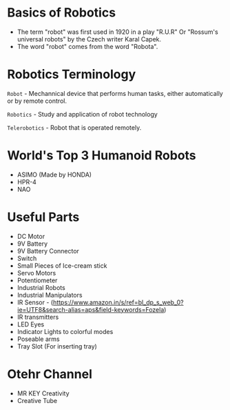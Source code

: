 # Basics of Robotics 
* The term "robot" was first used in 1920 in a play "R.U.R" Or "Rossum's universal robots" by the Czech writer Karal Capek.
* The word "robot" comes from the word "Robota".

# Robotics Terminology
`Robot` - Mechannical device that performs human tasks, either automatically or by remote control.

`Robotics` - Study and application of robot technology

`Telerobotics` - Robot that is operated remotely.

# World's Top 3 Humanoid Robots
* ASIMO (Made by HONDA)
* HPR-4
* NAO

# Useful Parts
* DC Motor
* 9V Battery
* 9V Battery Connector
* Switch
* Small Pieces of Ice-cream stick
* Servo Motors
* Potentiometer
* Industrial Robots
* Industrial Manipulators
* IR Sensor - (https://www.amazon.in/s/ref=bl_dp_s_web_0?ie=UTF8&search-alias=aps&field-keywords=Fozela)
* IR transmitters
* LED Eyes
* Indicator Lights to colorful modes
* Poseable arms
* Tray Slot (For inserting tray)

# Otehr Channel
* MR KEY Creativity
* Creative Tube

